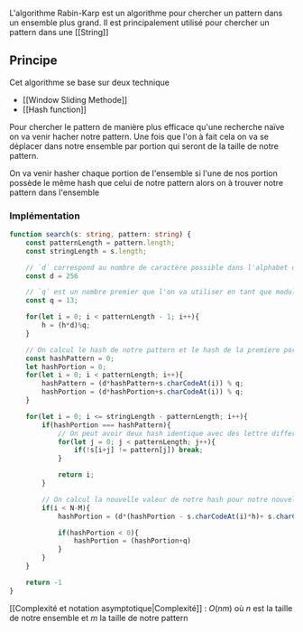 L'algorithme Rabin-Karp est un algorithme pour chercher un pattern dans un ensemble plus grand. Il est principalement utilisé pour chercher un pattern dans une [[String]]

## Principe

Cet algorithme se base sur deux technique

- [[Window Sliding Methode]]
- [[Hash function]]

Pour chercher le pattern de manière plus efficace qu'une recherche naïve on va venir hacher notre pattern. Une fois que l'on à fait cela on va se déplacer dans notre ensemble par portion qui seront de la taille de notre pattern.

On va venir hasher chaque portion de l'ensemble si l'une de nos portion possède le même hash que celui de notre pattern alors on à trouver notre pattern dans l'ensemble

### Implémentation

```ts
function search(s: string, pattern: string) {
	const patternLength = pattern.length;
	const stringLength = s.length;

	// `d` correspond au nombre de caractère possible dans l'alphabet que l'on souhaite traité
	const d = 256

	// `q` est un nombre premier que l'on va utiliser en tant que modulo pour etre sur que notre hash ne depasse pas les limite de la mémoire
	const q = 13;

	for(let i = 0; i < patternLength - 1; i++){
		h = (h*d)%q;
	}

	// On calcul le hash de notre pattern et le hash de la premiere portion par la même occasion
	const hashPattern = 0;
	let hashPortion = 0;
	for(let i = 0; i < patternLength; i++){
		hashPattern = (d*hashPattern+s.charCodeAt(i)) % q;
		hashPortion = (d*hashPortion+s.charCodeAt(i)) % q;
	}

	for(let i = 0; i <= stringLength - patternLength; i++){
		if(hashPortion === hashPattern){
			// On peut avoir deux hash identique avec des lettre differente on s'assure donc que toute les lettres sont correct
			for(let j = 0; j < patternLength; j++){
				if(!s[i+j] != pattern[j]) break;
			}

			return i;
		}

		// On calcul la nouvelle valeur de notre hash pour notre nouvelle portion en utilisant la même approche que la Window Sliding Method
		if(i < N-M){
			hashPortion = (d*(hashPortion - s.charCodeAt(i)*h)+ s.charCodeAt([i+patternLength])) %q;

			if(hashPortion < 0){
				hashPortion = (hashPortion+q)
			}
		}
	}

	return -1
}
```

[[Complexité et notation asymptotique|Complexité]] : $O(nm)$ où $n$ est la taille de notre ensemble et $m$ la taille de notre pattern